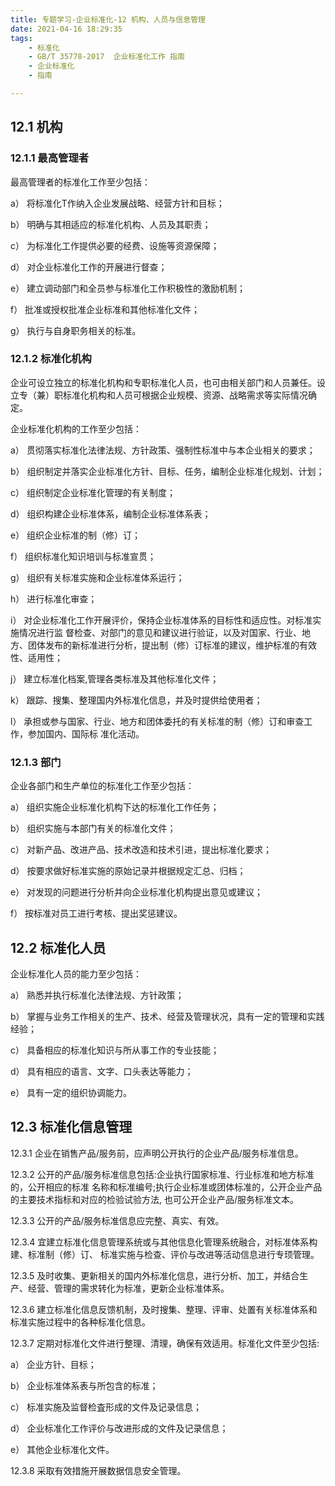 ```yaml
---
title: 专题学习-企业标准化-12 机构、人员与信息管理
date: 2021-04-16 18:29:35
tags: 
	- 标准化
	- GB/T 35778-2017  企业标准化工作 指南
	- 企业标准化
	- 指南

---
```




## 12.1 机构

### 12.1.1 最高管理者

最高管理者的标准化工作至少包括：

a） 将标准化T作纳入企业发展战略、经营方针和目标；

b） 明确与其相适应的标准化机构、人员及其职责；

c） 为标准化工作提供必要的经费、设施等资源保障；

d） 对企业标准化工作的开展进行督查；

e） 建立调动部门和全员参与标准化工作积极性的激励机制；

f） 批准或授权批准企业标准和其他标准化文件；

g） 执行与自身职务相关的标准。

### 12.1.2 标准化机构

企业可设立独立的标准化机构和专职标准化人员，也可由相关部门和人员兼任。设立专（兼）职标准化机构和人员可根据企业规模、资源、战略需求等实际情况确定。

企业标准化机构的工作至少包括：

a） 贯彻落实标准化法律法规、方针政策、强制性标准中与本企业相关的要求；

b） 组织制定并落实企业标准化方针、目标、任务，编制企业标准化规划、计划；

c） 组织制定企业标准化管理的有关制度；


d） 组织构建企业标准体系，编制企业标准体系表；

e） 组织企业标准的制（修）订；

f） 组织标准化知识培训与标准宣贯；

g） 组织有关标准实施和企业标准体系运行；

h） 进行标准化审查；

i） 对企业标准化工作开展评价，保持企业标准体系的目标性和适应性。对标准实施情况进行监 督检查、对部门的意见和建议进行验证，以及对国家、行业、地方、团体发布的新标准进行分析，提出制（修）订标准的建议，维护标准的有效性、适用性；

j）  建立标准化档案,管理各类标准及其他标准化文件；

k） 跟踪、搜集、整理国内外标准化信息，并及时提供给使用者；

l） 承担或参与国家、行业、地方和团体委托的有关标准的制（修）订和审查工作，参加国内、国际标 准化活动。

### 12.1.3 部门

企业各部门和生产单位的标准化工作至少包括：

a） 组织实施企业标准化机构下达的标准化工作任务；

b） 组织实施与本部门有关的标准化文件；

c） 对新产品、改进产品、技术改造和技术引进，提出标准化要求；

d） 按要求做好标准实施的原始记录并根据规定汇总、归档；

e） 对发现的问题进行分析并向企业标准化机构提出意见或建议；

f） 按标准对员工进行考核、提出奖惩建议。

## 12.2 标准化人员

企业标准化人员的能力至少包括：

a） 熟悉并执行标准化法律法规、方针政策；

b） 掌握与业务工作相关的生产、技术、经营及管理状况，具有一定的管理和实践经验；

c） 具备相应的标准化知识与所从事工作的专业技能；

d） 具有相应的语言、文字、口头表达等能力；

e） 具有一定的组织协调能力。

## 12.3 标准化信息管理

12.3.1 企业在销售产品/服务前，应声明公开执行的企业产品/服务标准信息。

12.3.2 公开的产品/服务标准信息包括:企业执行国家标准、行业标准和地方标准的，公开相应的标准 名称和标准编号;执行企业标准或团体标准的，公开企业产品的主要技术指标和对应的检验试验方法, 也可公开企业产品/服务标准文本。

12.3.3 公开的产品/服务标准信息应完整、真实、有效。

12.3.4 宜建立标准化信息管理系统或与其他信息化管理系统融合，对标准体系构建、标准制（修）订、 标准实施与检查、评价与改进等活动信息进行专顼管理。

12.3.5 及时收集、更新相关的国内外标准化信息，进行分析、加工，并结合生产、经营、管理的需求转化为标准，更新企业标准体系。

12.3.6 建立标准化信息反馈机制，及时搜集、整理、评审、处置有关标准体系和标准实施过程中的各种标准化信息。

12.3.7 定期对标准化文件进行整理、清理，确保有效适用。标准化文件至少包括:

a） 企业方针、目标；

b） 企业标准体系表与所包含的标准；

c） 标准实施及监督检査形成的文件及记录信息；

d） 企业标准化工作评价与改进形成的文件及记录信息；

e） 其他企业标准化文件。

12.3.8 采取有效措施开展数据信息安全管理。